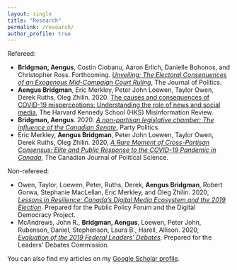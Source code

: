```yaml
---
layout: single
title: "Research"
permalink: /research/
author_profile: true
---
```


Refereed:

* **Bridgman, Aengus**, Costin Ciobanu, Aaron Erlich, Danielle Bohonos, and Christopher Ross. Forthcoming. [*Unveiling: The Electoral Consequences of an Exogenous Mid-Campaign Court Ruling*](https://abridgman.ca/files/bridgman_unveiling_2020.pdf), The Journal of Politics.
* **Aengus Bridgman**, Eric Merkley, Peter John Loewen, Taylor Owen, Derek Ruths, Oleg Zhilin. 2020. [The causes and consequences of COVID-19 misperceptions: Understanding the role of news and social media](https://doi.org/10.37016/mr-2020-028), The Harvard Kennedy School (HKS) Misinformation Review.
* **Bridgman, Aengus**. 2020. [*A non-partisan legislative chamber: The influence of the Canadian Senate*](https://doi.org/10.1177/1354068820911345), Party Politics.
* Eric Merkley, **Aengus Bridgman**, Peter John Loewen, Taylor Owen, Derek Ruths, Oleg Zhilin. 2020, [*A Rare Moment of Cross-Partisan Consensus: Elite and Public Response to the COVID-19 Pandemic in Canada*](https://doi.org/10.1017/S0008423920000311), The Canadian Journal of Political Science.

<!--

Strong evidence exists that major campaign-relevant events can have substantial impacts on vote intentions. We know less about how information about such events diffuses and why only some events become salient. We posit that voters often become aware of such exogenous events via a media mechanism. As the salience of the policy issue in the media increases, we argue that, under certain conditions, the media primes the voters to defect from their party and its leader. We investigate these processes by studying an unexpected court ruling during the 2015 Canadian federal election campaign. Based on difference-in-differences and text-as-data approaches, we find that an exogenous court ruling related to immigrant integration led to between a 5 and 11 percentage point decline in the leading party’s support. Beyond modeling how campaign-relevant events become salient through the media, we provide evidence about circumstances where leaders should not expect party loyalty to override crystallized opinions.

Measuring relative legislative influence is notoriously difficult, particularly in bicameral systems where two chambers have similar formal powers. Recent changes to the Canadian legislature offer a unique opportunity to understand how an upper house liberated from party constraints impacts that houses’ legislative influence. I leverage an original panel data set matching lobbyist activity to parliamentarian characteristics and responsibilities and, using a difference-in-differences design, compare Members of Parliament to Senators, both independent and partisan. I find that independent Senators receive disproportionately more attention from lobbyists both after the changes and as the independent composition of the Senate grows. This article offers a time-variant measure by which perceived influence can be evaluated and contributes to the extant literature on intercameral relationships, partisanship, the legislative process, and party discipline and cohesion.

The COVID-19 pandemic has placed nearly unprecedented pressure on policymakers and citizens alike. Effectively containing the pandemic requires a societal consensus. However, a long line of research in political science has told us that polarization tends to occur on highly salient topics because partisans “follow the leader.” We examine the degree of partisan consensus that exists in Canada at the level of political elites and the mass public. We analyze Member of Parliament (MP) Twitter behaviour and show a massive increase in attention to COVID-19 and find no evidence of any MPs from any party downplaying the pandemic. We find no association between Conservative Party vote share and Google search interest in the coronavirus, while survey data show that individual-level partisan differences are small and disappear when controlling for demographics and left-right ideology. Elite and public response to the COVID-19 pandemic can be characterized as a cross-partisan consensus.

  <figure style="width: 300px" class="align-left">
  <img src="{{ site.url }}{{ site.baseurl }}/images/nonpartisan_2020.jpeg" alt="">
</figure> --->

Non-refereed:

* Owen, Taylor, Loewen, Peter, Ruths, Derek, **Aengus Bridgman**, Robert Gorwa, Stephanie MacLellan, Eric Merkley, and Oleg Zhilin. 2020, [*Lessons in Resilience: Canada’s Digital Media Ecosystem and the 2019 Election*](https://ppforum.ca/articles/lessons-in-resilience-canadas-digital-media-ecosystem-and-the-2019-election/). Prepared for the Public Policy Forum and the Digital Democracy Project.
*  McAndrews, John R., **Bridgman, Aengus**, Loewen, Peter John, Rubenson, Daniel, Stephenson, Laura B., Harell, Allison. 2020, [*Evaluation of the 2019 Federal Leaders' Debates*](https://www.debates-debats.ca/en/report/evaluation-2019-federal-leaders-debates/). Prepared for the Leaders' Debates Commission.

You can also find my articles on my [Google Scholar profile](https://scholar.google.ca/citations?user=rxQTZG0AAAAJ).
